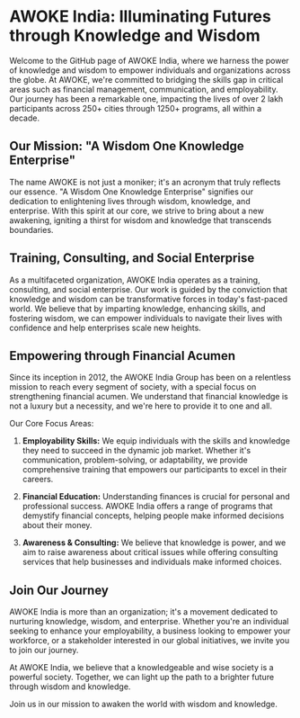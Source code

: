 # AWOKE India: Illuminating Futures through Knowledge and Wisdom

Welcome to the GitHub page of AWOKE India, where we harness the power of knowledge and wisdom to empower individuals and organizations across the globe. At AWOKE, we're committed to bridging the skills gap in critical areas such as financial management, communication, and employability. Our journey has been a remarkable one, impacting the lives of over 2 lakh participants across 250+ cities through 1250+ programs, all within a decade.

## Our Mission: "A Wisdom One Knowledge Enterprise"

The name AWOKE is not just a moniker; it's an acronym that truly reflects our essence. "A Wisdom One Knowledge Enterprise" signifies our dedication to enlightening lives through wisdom, knowledge, and enterprise. With this spirit at our core, we strive to bring about a new awakening, igniting a thirst for wisdom and knowledge that transcends boundaries.

## Training, Consulting, and Social Enterprise

As a multifaceted organization, AWOKE India operates as a training, consulting, and social enterprise. Our work is guided by the conviction that knowledge and wisdom can be transformative forces in today's fast-paced world. We believe that by imparting knowledge, enhancing skills, and fostering wisdom, we can empower individuals to navigate their lives with confidence and help enterprises scale new heights.

## Empowering through Financial Acumen

Since its inception in 2012, the AWOKE India Group has been on a relentless mission to reach every segment of society, with a special focus on strengthening financial acumen. We understand that financial knowledge is not a luxury but a necessity, and we're here to provide it to one and all.

Our Core Focus Areas:

1. **Employability Skills:** We equip individuals with the skills and knowledge they need to succeed in the dynamic job market. Whether it's communication, problem-solving, or adaptability, we provide comprehensive training that empowers our participants to excel in their careers.

2. **Financial Education:** Understanding finances is crucial for personal and professional success. AWOKE India offers a range of programs that demystify financial concepts, helping people make informed decisions about their money.

3. **Awareness & Consulting:** We believe that knowledge is power, and we aim to raise awareness about critical issues while offering consulting services that help businesses and individuals make informed choices.

## Join Our Journey

AWOKE India is more than an organization; it's a movement dedicated to nurturing knowledge, wisdom, and enterprise. Whether you're an individual seeking to enhance your employability, a business looking to empower your workforce, or a stakeholder interested in our global initiatives, we invite you to join our journey.

At AWOKE India, we believe that a knowledgeable and wise society is a powerful society. Together, we can light up the path to a brighter future through wisdom and knowledge.

Join us in our mission to awaken the world with wisdom and knowledge.

<!--

**Here are some ideas to get you started:**

🙋‍♀️ A short introduction - what is your organization all about?
🌈 Contribution guidelines - how can the community get involved?
👩‍💻 Useful resources - where can the community find your docs? Is there anything else the community should know?
🍿 Fun facts - what does your team eat for breakfast?
🧙 Remember, you can do mighty things with the power of [Markdown](https://docs.github.com/github/writing-on-github/getting-started-with-writing-and-formatting-on-github/basic-writing-and-formatting-syntax)
-->
